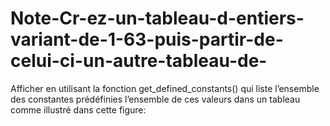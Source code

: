 # Note-Cr-ez-un-tableau-d-entiers-variant-de-1-63-puis-partir-de-celui-ci-un-autre-tableau-de-
Afficher en utilisant la fonction get_defined_constants() qui liste l’ensemble des constantes prédéfinies l’ensemble de ces valeurs dans un tableau comme illustré dans cette figure:
